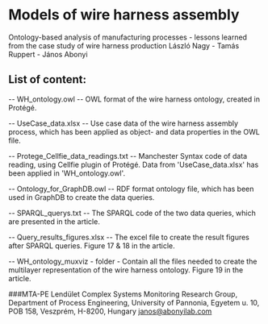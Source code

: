 # Models of wire harness assembly

Ontology-based analysis of manufacturing processes - lessons learned from the case study of wire harness production
László Nagy - Tamás Ruppert - János Abonyi

## List of content:

-- WH_ontology.owl --
OWL format of the wire harness ontology, created in Protégé.

-- UseCase_data.xlsx -- 
Use case data of the wire harness assembly process, which has been applied as object- and data properties in the OWL file.

-- Protege_Cellfie_data_readings.txt -- 
Manchester Syntax code of data reading, using Cellfie plugin of Protégé.
Data from 'UseCase_data.xlsx' has been applied in 'WH_ontology.owl'.

-- Ontology_for_GraphDB.owl --
RDF format ontology file, which has been used in GraphDB to create the data queries.

-- SPARQL_querys.txt --
The SPARQL code of the two data queries, which are presented in the article.

-- Query_results_figures.xlsx --
The excel file to create the result figures after SPARQL queries.
Figure 17 & 18 in the article.

-- WH_ontology_muxviz - folder -
Contain all the files needed to create the multilayer representation of the wire harness ontology.
Figure 19 in the article.


###MTA-PE Lendület Complex Systems Monitoring Research Group, Department of Process Engineering, University of Pannonia, Egyetem u. 10, POB 158, Veszprém, H-8200, Hungary janos@abonyilab.com

